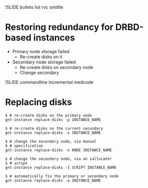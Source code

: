 !SLIDE bullets list rvc smtitle

# Restoring redundancy for DRBD-based instances

* Primary node storage failed
    * Re-create disks on it
* Secondary node storage failed
    * Re-create disks on secondary node
    * Change secondary

!SLIDE commandline incremental medcode

# Replacing disks

    $ # re-create disks on the primary node
    gnt-instance replace-disks -p INSTANCE_NAME

    $ # re-create disks on the current secondary
    gnt-instance replace-disks -s INSTANCE_NAME

    $ # change the secondary node, via manual 
    $ # specification
    gnt-instance replace-disks -n NODE INSTANCE_NAME

    $ # change the secondary node, via an iallocator
    $ # script
    gnt-instance replace-disks -I SCRIPT INSTANCE_NAME

    $ # automatically fix the primary or secondary node
    gnt-instance replace-disks -a INSTANCE_NAME

